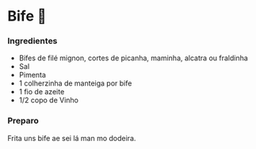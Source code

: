 # Bife :cow2:

### Ingredientes

- Bifes de filé mignon, cortes de picanha, maminha, alcatra ou fraldinha
- Sal
- Pimenta
- 1 colherzinha de manteiga por bife
- 1 fio de azeite
- 1/2 copo de Vinho

### Preparo

Frita uns bife ae sei lá man mo dodeira.